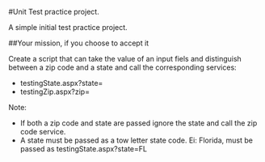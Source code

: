 #Unit Test practice project.

A simple initial test practice project.

##Your mission, if you choose to accept it

Create a script that can take the value of an input fiels and distinguish between a zip code and a state and call the corresponding services:

* testingState.aspx?state=<STATE>
* testingZip.aspx?zip=<ZIP>

Note:
 
* If both a zip code and state are passed ignore the state and call the zip code service.
* A state must be passed as a tow letter state code. Ei: Florida, must be passed as testingState.aspx?state=FL